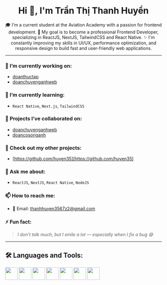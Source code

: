 <h1 align="center">Hi 👋, I'm Trần Thị Thanh Huyền</h1>

<p align="center">
🎓 I'm a current student at the Aviation Academy with a passion for frontend development.  
🎯 My goal is to become a professional Frontend Developer, specializing in ReactJS, NextJS, TailwindCSS and React Native.  
✨ I'm constantly improving my skills in UI/UX, performance optimization, and responsive design to build fast and user-friendly web applications.
</p>

---

### 🔭 I’m currently working on:
- [doanthuctap](https://github.com/SiroBaby/doanthuctap)
- [doanchuyenganhweb](https://github.com/SiroBaby/doanchuyenganhweb)

### 🌱 I’m currently learning:
- `React Native`, `Next.js`, `TailwindCSS`

### 👯 Projects I’ve collaborated on:
- [doanchuyenganhweb](https://github.com/SiroBaby/doanchuyenganhweb)
- [doancosonganh](https://github.com/SiroBaby/doancosonganh)

### 📂 Check out my other projects:
- [https://github.com/huyen35](https://github.com/huyen35)

### 💬 Ask me about:
- `ReactJS`, `NextJS`, `React Native`, `NodeJS`

### 📫 How to reach me:
- 📧 Email: [thanhhuyen3567z2@gmail.com](mailto:thanhhuyen3567z2@gmail.com)

### ⚡ Fun fact:
> _I don’t talk much, but I smile a lot — especially when I fix a bug 😄_

---

## 🛠️ Languages and Tools:
<p align="left">
  <img src="https://cdn.jsdelivr.net/gh/devicons/devicon/icons/javascript/javascript-original.svg" width="40" />
  <img src="https://cdn.jsdelivr.net/gh/devicons/devicon/icons/typescript/typescript-original.svg" width="40" />
  <img src="https://cdn.jsdelivr.net/gh/devicons/devicon/icons/react/react-original.svg" width="40" />
  <img src="https://cdn.jsdelivr.net/gh/devicons/devicon/icons/nextjs/nextjs-original.svg" width="40" />
  <img src="https://cdn.jsdelivr.net/gh/devicons/devicon/icons/tailwindcss/tailwindcss-plain.svg" width="40" />
  <img src="https://cdn.jsdelivr.net/gh/devicons/devicon/icons/nodejs/nodejs-original.svg" width="40" />
  <img src="https://cdn.jsdelivr.net/gh/devicons/devicon/icons/github/github-original.svg" width="40" />
</p>
